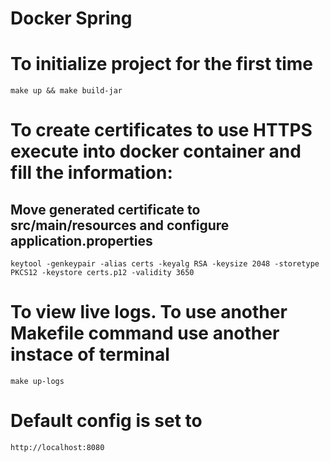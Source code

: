 # Docker Spring

# To initialize project for the first time
    make up && make build-jar

# To create certificates to use HTTPS execute into docker container and fill the information:
## Move generated certificate to src/main/resources and configure application.properties    
    keytool -genkeypair -alias certs -keyalg RSA -keysize 2048 -storetype PKCS12 -keystore certs.p12 -validity 3650

# To view live logs. To use another Makefile command use another instace of terminal
    make up-logs

# Default config is set to
    http://localhost:8080
